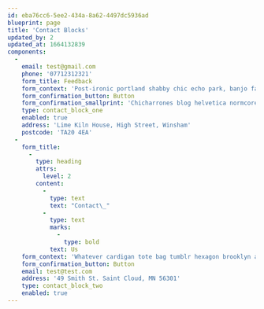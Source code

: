 ```yaml
---
id: eba76cc6-5ee2-434a-8a62-4497dc5936ad
blueprint: page
title: 'Contact Blocks'
updated_by: 2
updated_at: 1664132839
components:
  -
    email: test@gmail.com
    phone: '07712312321'
    form_title: Feedback
    form_context: 'Post-ironic portland shabby chic echo park, banjo fashion axe'
    form_confirmation_button: Button
    form_confirmation_smallprint: 'Chicharrones blog helvetica normcore iceland tousled brook viral artisan.'
    type: contact_block_one
    enabled: true
    address: 'Lime Kiln House, High Street, Winsham'
    postcode: 'TA20 4EA'
  -
    form_title:
      -
        type: heading
        attrs:
          level: 2
        content:
          -
            type: text
            text: "Contact\_"
          -
            type: text
            marks:
              -
                type: bold
            text: Us
    form_context: 'Whatever cardigan tote bag tumblr hexagon brooklyn asymmetrical gentrify.'
    form_confirmation_button: Button
    email: test@test.com
    address: '49 Smith St. Saint Cloud, MN 56301'
    type: contact_block_two
    enabled: true
---
```

